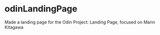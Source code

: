 # odinLandingPage

Made a landing page for the Odin Project: Landing Page, focused on Marin Kitagawa